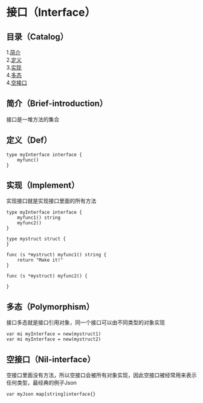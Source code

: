# 接口（Interface）
## 目录（Catalog）
1.[简介](#简介brief-introduction)</br>
2.[定义](#定义def)</br>
3.[实现](#实现implement)</br>
4.[多态](#多态polymorphism)</br>
4.[空接口](#空接口nil-interface)</br>
## 简介（Brief-introduction）
接口是一堆方法的集合
## 定义（Def）
```
type myInterface interface {
	myfunc()
}
```
## 实现（Implement）
实现接口就是实现接口里面的所有方法
```
type myInterface interface {
	myfunc1() string
	myfunc2()
}

type mystruct struct {
}

func (s *mystruct) myfunc1() string {
	return "Make it!"
}

func (s *mystruct) myfunc2() {

}
```
## 多态（Polymorphism）
接口多态就是接口引用对象，同一个接口可以由不同类型的对象实现
```
var mi myInterface = new(mystruct1)
var mi myInterface = new(mystruct2)
```
## 空接口（Nil-interface）
空接口里面没有方法，所以空接口会被所有对象实现，因此空接口被经常用来表示任何类型，最经典的例子Json
```
var myJson map[string]interface{}
```
